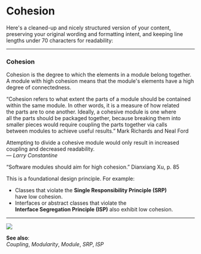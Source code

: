 # Cohesion

Here's a cleaned-up and nicely structured version of your content, preserving your original wording and formatting intent, and keeping line lengths under 70 characters for readability:

---

### Cohesion

Cohesion is the degree to which the elements in a module belong together.  
A module with high cohesion means that the module's elements have a high  
degree of connectedness.

“Cohesion refers to what extent the parts of a module should be contained  
within the same module. In other words, it is a measure of how related  
the parts are to one another. Ideally, a cohesive module is one where  
all the parts should be packaged together, because breaking them into  
smaller pieces would require coupling the parts together via calls  
between modules to achieve useful results.” 
 Mark Richards and Neal Ford

Attempting to divide a cohesive module would only result in increased  
coupling and decreased readability.  
— *Larry Constantine*

“Software modules should aim for high cohesion.”
 Dianxiang Xu, p. 85

This is a foundational design principle. For example:

- Classes that violate the **Single Responsibility Principle (SRP)**  
  have low cohesion.
- Interfaces or abstract classes that violate the  
  **Interface Segregation Principle (ISP)** also exhibit low cohesion.

---

![](cohesion.png)

**See also**:  
*Coupling*, *Modularity*, *Module*, *SRP*, *ISP*